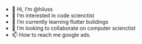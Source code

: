 - 👋 Hi, I’m @hiluss
- 👀 I’m interested in code scienctist 
- 🌱 I’m currently learning flutter bulidings 
- 💞️ I’m looking to collaborate on computer scienctist
- 📫 How to reach me google ads.

<!---
hiluss/hiluss is a ✨ special ✨ repository because its `README.md` (this file) appears on your GitHub profile.
You can click the Preview link to take a look at your changes.
--->

